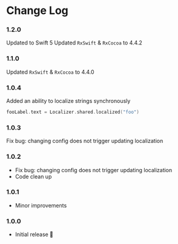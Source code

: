 # Change Log

### 1.2.0

Updated to Swift 5
Updated `RxSwift` & `RxCocoa` to 4.4.2


### 1.1.0

Updated `RxSwift` & `RxCocoa` to 4.4.0


### 1.0.4

Added an ability to localize strings synchronously
```swift
fooLabel.text = Localizer.shared.localized("foo")
```


### 1.0.3

Fix bug: changing config does not trigger updating localization


### 1.0.2

* Fix bug: changing config does not trigger updating localization
* Code clean up


### 1.0.1

* Minor improvements


### 1.0.0

* Initial release 🎂
